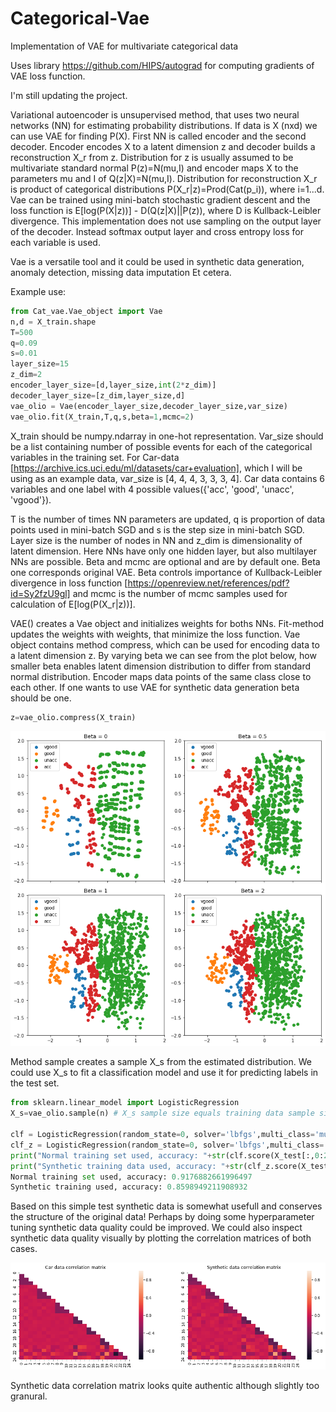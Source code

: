 # Categorical-Vae
Implementation of VAE for multivariate categorical data

Uses library https://github.com/HIPS/autograd for computing gradients of VAE loss function.

I'm still updating the project.

Variational autoencoder is unsupervised method, that uses two neural networks (NN) for estimating probability distributions. If data is X (nxd) we can use VAE for finding P(X). First NN is called encoder and the second decoder. Encoder encodes X to a latent dimension z and decoder builds a reconstruction X_r from z. Distribution for z is usually assumed to be multivariate standard normal P(z)=N(mu,I) and encoder maps X to the parameters mu and I of Q(z|X)=N(mu,I). Distribution for reconstruction X_r is product of categorical distributions P(X_r|z)=Prod(Cat(p_i)), where i=1...d. Vae can be trained using mini-batch stochastic gradient descent and the loss function is E[log(P(X|z))] - D(Q(z|X)||P(z)), where D is Kullback-Leibler divergence. This implementation does not use sampling on the output layer of the decoder. Instead softmax output layer and cross entropy loss for each variable is used.

Vae is a versatile tool and it could be used in synthetic data generation, anomaly detection, missing data imputation Et cetera.

Example use:
```python
from Cat_vae.Vae_object import Vae
n,d = X_train.shape
T=500
q=0.09
s=0.01
layer_size=15
z_dim=2
encoder_layer_size=[d,layer_size,int(2*z_dim)] 
decoder_layer_size=[z_dim,layer_size,d]
vae_olio = Vae(encoder_layer_size,decoder_layer_size,var_size)
vae_olio.fit(X_train,T,q,s,beta=1,mcmc=2)
```

X_train should be numpy.ndarray in one-hot representation. Var_size should be a list containing number of possible events for each of the categorical variables in the training set. For Car-data [https://archive.ics.uci.edu/ml/datasets/car+evaluation], which I will be using as an example data, var_size is [4, 4, 4, 3, 3, 3, 4]. Car data contains 6 variables and one label with 4 possible values({'acc', 'good', 'unacc', 'vgood'}). 

T is the number of times NN parameters are updated, q is proportion of data points used in mini-batch SGD and s is the step size in mini-batch SGD. Layer size is the number of nodes in NN and z_dim is dimensionality of latent dimension. Here NNs have only one hidden layer, but also multilayer NNs are possible. Beta and mcmc are optional and are by default one. Beta one corresponds original VAE. Beta controls importance of Kullback-Leibler divergence in loss function [https://openreview.net/references/pdf?id=Sy2fzU9gl] and mcmc is the number of mcmc samples used for calculation of E[log(P(X_r|z))].

VAE() creates a Vae object and initializes weights for boths NNs. Fit-method updates the weights with weights, that minimize the loss function. Vae object contains method compress, which can be used for encoding data to a latent dimension z. By varying beta we can see from the plot below, how smaller beta enables latent dimension distribution to differ from standard normal distribution. Encoder maps data points of the same class close to each other. If one wants to use VAE for synthetic data generation beta should be one.

```python
z=vae_olio.compress(X_train)
```

<img src="plots/carvae_many_beta.png" width="600">

Method sample creates a sample X_s from the estimated distribution. We could use X_s to fit a classification model and use it for predicting labels in the test set.

```python
from sklearn.linear_model import LogisticRegression
X_s=vae_olio.sample(n) # X_s sample size equals training data sample size

clf = LogisticRegression(random_state=0, solver='lbfgs',multi_class='multinomial').fit(X_train[:,0:21], y_train)
clf_z = LogisticRegression(random_state=0, solver='lbfgs',multi_class='multinomial').fit(X_s[:,0:21], z_train) # z_train should be vector containing the labels instead of one-hot matrix
print("Normal training set used, accuracy: "+str(clf.score(X_test[:,0:21],y_test)))
print("Synthetic training data used, accuracy: "+str(clf_z.score(X_test[:,0:21],y_test)))
Normal training set used, accuracy: 0.9176882661996497
Synthetic training used, accuracy: 0.8598949211908932
```

Based on this simple test synthetic data is somewhat usefull and conserves the structure of the original data! Perhaps by doing some hyperparameter tuning synthetic data quality could be improved. We could also inspect synthetic data quality visually by plotting the correlation matrices of both cases.

<img src="plots/Car correlation matrices.png" width="600">

Synthetic data correlation matrix looks quite authentic although slightly too granural.
